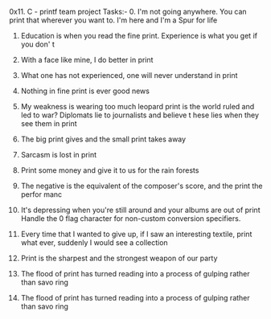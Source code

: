 0x11. C - printf team project
Tasks:-
0. I'm not going anywhere. You can print that wherever you want to. I'm here and I'm
 a Spur for life

1. Education is when you read the fine print. Experience is what you get if you don'
t  
2. With a face like mine, I do better in print
3. What one has not experienced, one will never understand in print
4. Nothing in fine print is ever good news 
5. My weakness is wearing too much leopard print 
is the world ruled and led to war? Diplomats lie to journalists and believe t
hese lies when they see them in print

7. The big print gives and the small print takes away       
8. Sarcasm is lost in print
9. Print some money and give it to us for the rain forests  
10. The negative is the equivalent of the composer's score, and the print the perfor
manc
11. It's depressing when you're still around and your albums are out of print       
Handle the 0 flag character for non-custom conversion specifiers.

12. Every time that I wanted to give up, if I saw an interesting textile, print what
 ever, suddenly I would see a collection  

13. Print is the sharpest and the strongest weapon of our party
14. The flood of print has turned reading into a process of gulping rather than savo
ring  

14. The flood of print has turned reading into a process of gulping rather than savo
ring  

